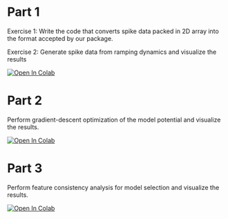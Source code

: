 # Part 1 

Exercise 1: Write the code that converts spike data packed in 2D array into the format accepted by our package.

Exercise 2: Generate spike data from ramping dynamics and visualize the results

[![Open In Colab](https://colab.research.google.com/assets/colab-badge.svg)](https://colab.research.google.com/github/engellab/neuralflow/blob/master/tutorials/CCN2021/Exercises/Part1.ipynb)

# Part 2 

Perform gradient-descent optimization of the model potential and visualize the results.

[![Open In Colab](https://colab.research.google.com/assets/colab-badge.svg)](https://colab.research.google.com/github/engellab/neuralflow/blob/master/tutorials/CCN2021/Exercises/Part2.ipynb)

# Part 3 

Perform feature consistency analysis for model selection and visualize the results.

[![Open In Colab](https://colab.research.google.com/assets/colab-badge.svg)](https://colab.research.google.com/github/engellab/neuralflow/blob/master/tutorials/CCN2021/Exercises/Part3.ipynb)

